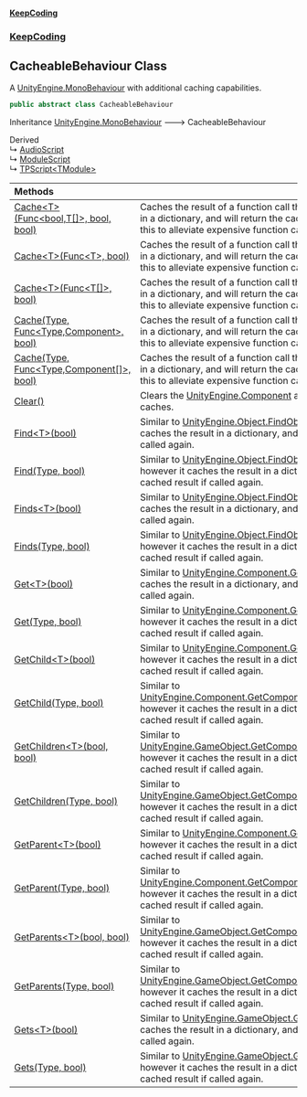 #### [KeepCoding](index.md 'index')
### [KeepCoding](KeepCoding.md 'KeepCoding')
## CacheableBehaviour Class
A [UnityEngine.MonoBehaviour](https://docs.microsoft.com/en-us/dotnet/api/UnityEngine.MonoBehaviour 'UnityEngine.MonoBehaviour') with additional caching capabilities.   
```csharp
public abstract class CacheableBehaviour
```

Inheritance [UnityEngine.MonoBehaviour](https://docs.microsoft.com/en-us/dotnet/api/UnityEngine.MonoBehaviour 'UnityEngine.MonoBehaviour') &#129106; CacheableBehaviour  

Derived  
&#8627; [AudioScript](AudioScript.md 'AudioScript')  
&#8627; [ModuleScript](ModuleScript.md 'KeepCoding.ModuleScript')  
&#8627; [TPScript&lt;TModule&gt;](TPScript_TModule_.md 'KeepCoding.TPScript&lt;TModule&gt;')  

| Methods | |
| :--- | :--- |
| [Cache&lt;T&gt;(Func&lt;bool,T[]&gt;, bool, bool)](CacheableBehaviour_Cache_IRtwjF2xQgXdLy8L9exegw.md 'KeepCoding.CacheableBehaviour.Cache&lt;T&gt;(System.Func&lt;bool,T[]&gt;, bool, bool)') | Caches the result of a function call that returns a component array in a dictionary, and will return the cached result if called again. Use this to alleviate expensive function calls.<br/> |
| [Cache&lt;T&gt;(Func&lt;T&gt;, bool)](CacheableBehaviour_Cache_LboSU+5Fz7iKg10VstDe_Q.md 'KeepCoding.CacheableBehaviour.Cache&lt;T&gt;(System.Func&lt;T&gt;, bool)') | Caches the result of a function call that returns a component array in a dictionary, and will return the cached result if called again. Use this to alleviate expensive function calls.<br/> |
| [Cache&lt;T&gt;(Func&lt;T[]&gt;, bool)](CacheableBehaviour_Cache_XMteb+dNrn6ynQFZAMswFQ.md 'KeepCoding.CacheableBehaviour.Cache&lt;T&gt;(System.Func&lt;T[]&gt;, bool)') | Caches the result of a function call that returns a component array in a dictionary, and will return the cached result if called again. Use this to alleviate expensive function calls.<br/> |
| [Cache(Type, Func&lt;Type,Component&gt;, bool)](CacheableBehaviour_Cache_AXPaPihvbeYZzzHJV0w5Rw.md 'KeepCoding.CacheableBehaviour.Cache(System.Type, System.Func&lt;System.Type,Component&gt;, bool)') | Caches the result of a function call that returns a component array in a dictionary, and will return the cached result if called again. Use this to alleviate expensive function calls.<br/> |
| [Cache(Type, Func&lt;Type,Component[]&gt;, bool)](CacheableBehaviour_Cache_ra6YMPeLnr2LuE6Y0f6GVA.md 'KeepCoding.CacheableBehaviour.Cache(System.Type, System.Func&lt;System.Type,Component[]&gt;, bool)') | Caches the result of a function call that returns a component array in a dictionary, and will return the cached result if called again. Use this to alleviate expensive function calls.<br/> |
| [Clear()](CacheableBehaviour_Clear().md 'KeepCoding.CacheableBehaviour.Clear()') | Clears the [UnityEngine.Component](https://docs.microsoft.com/en-us/dotnet/api/UnityEngine.Component 'UnityEngine.Component') and [UnityEngine.Object](https://docs.microsoft.com/en-us/dotnet/api/UnityEngine.Object 'UnityEngine.Object') caches.<br/> |
| [Find&lt;T&gt;(bool)](CacheableBehaviour_Find_l9a_4il7Ckcdq3TN0YPFQg.md 'KeepCoding.CacheableBehaviour.Find&lt;T&gt;(bool)') | Similar to [UnityEngine.Object.FindObjectsOfType&lt;&gt;](https://docs.microsoft.com/en-us/dotnet/api/UnityEngine.Object.FindObjectsOfType--1 'UnityEngine.Object.FindObjectsOfType``1'), however it caches the result in a dictionary, and will return the cached result if called again.<br/> |
| [Find(Type, bool)](CacheableBehaviour_Find_eGwTmml540O8I7eZ+Wicvg.md 'KeepCoding.CacheableBehaviour.Find(System.Type, bool)') | Similar to [UnityEngine.Object.FindObjectsOfType(System.Type)](https://docs.microsoft.com/en-us/dotnet/api/UnityEngine.Object.FindObjectsOfType#UnityEngine_Object_FindObjectsOfType_System_Type_ 'UnityEngine.Object.FindObjectsOfType(System.Type)'), however it caches the result in a dictionary, and will return the cached result if called again.<br/> |
| [Finds&lt;T&gt;(bool)](CacheableBehaviour_Finds_07yurSzi+me1KVE_Xf6vjA.md 'KeepCoding.CacheableBehaviour.Finds&lt;T&gt;(bool)') | Similar to [UnityEngine.Object.FindObjectsOfType&lt;&gt;](https://docs.microsoft.com/en-us/dotnet/api/UnityEngine.Object.FindObjectsOfType--1 'UnityEngine.Object.FindObjectsOfType``1'), however it caches the result in a dictionary, and will return the cached result if called again.<br/> |
| [Finds(Type, bool)](CacheableBehaviour_Finds__Ws74LoLmhZpMYDY4qQKSw.md 'KeepCoding.CacheableBehaviour.Finds(System.Type, bool)') | Similar to [UnityEngine.Object.FindObjectsOfType(System.Type)](https://docs.microsoft.com/en-us/dotnet/api/UnityEngine.Object.FindObjectsOfType#UnityEngine_Object_FindObjectsOfType_System_Type_ 'UnityEngine.Object.FindObjectsOfType(System.Type)'), however it caches the result in a dictionary, and will return the cached result if called again.<br/> |
| [Get&lt;T&gt;(bool)](CacheableBehaviour_Get_BCvpnMdzS10TWkqsNXOG8g.md 'KeepCoding.CacheableBehaviour.Get&lt;T&gt;(bool)') | Similar to [UnityEngine.Component.GetComponent&lt;&gt;](https://docs.microsoft.com/en-us/dotnet/api/UnityEngine.Component.GetComponent--1 'UnityEngine.Component.GetComponent``1'), however it caches the result in a dictionary, and will return the cached result if called again.<br/> |
| [Get(Type, bool)](CacheableBehaviour_Get_5QLxJIvCpUh_T8U2AkwqUg.md 'KeepCoding.CacheableBehaviour.Get(System.Type, bool)') | Similar to [UnityEngine.Component.GetComponent(System.Type)](https://docs.microsoft.com/en-us/dotnet/api/UnityEngine.Component.GetComponent#UnityEngine_Component_GetComponent_System_Type_ 'UnityEngine.Component.GetComponent(System.Type)'), however it caches the result in a dictionary, and will return the cached result if called again.<br/> |
| [GetChild&lt;T&gt;(bool)](CacheableBehaviour_GetChild_IvSXMV2qb80Tc1NT5CnqGg.md 'KeepCoding.CacheableBehaviour.GetChild&lt;T&gt;(bool)') | Similar to [UnityEngine.Component.GetComponentInChildren&lt;&gt;](https://docs.microsoft.com/en-us/dotnet/api/UnityEngine.Component.GetComponentInChildren--1 'UnityEngine.Component.GetComponentInChildren``1'), however it caches the result in a dictionary, and will return the cached result if called again.<br/> |
| [GetChild(Type, bool)](CacheableBehaviour_GetChild_2d0n2mBQltpq2aOADyCtWQ.md 'KeepCoding.CacheableBehaviour.GetChild(System.Type, bool)') | Similar to [UnityEngine.Component.GetComponentInChildren(System.Type)](https://docs.microsoft.com/en-us/dotnet/api/UnityEngine.Component.GetComponentInChildren#UnityEngine_Component_GetComponentInChildren_System_Type_ 'UnityEngine.Component.GetComponentInChildren(System.Type)'), however it caches the result in a dictionary, and will return the cached result if called again.<br/> |
| [GetChildren&lt;T&gt;(bool, bool)](CacheableBehaviour_GetChildren_Dd6aGB0wGMoXjvTUzuMAjQ.md 'KeepCoding.CacheableBehaviour.GetChildren&lt;T&gt;(bool, bool)') | Similar to [UnityEngine.GameObject.GetComponentsInChildren&lt;&gt;.Boolean)](https://docs.microsoft.com/en-us/dotnet/api/UnityEngine.GameObject.GetComponentsInChildren--1#UnityEngine_GameObject_GetComponentsInChildren__1_System_Boolean_ 'UnityEngine.GameObject.GetComponentsInChildren``1(System.Boolean)'), however it caches the result in a dictionary, and will return the cached result if called again.<br/> |
| [GetChildren(Type, bool)](CacheableBehaviour_GetChildren_J_nFy_M5rmQVdBaGk3VUGg.md 'KeepCoding.CacheableBehaviour.GetChildren(System.Type, bool)') | Similar to [UnityEngine.GameObject.GetComponentsInChildren(System.Type)](https://docs.microsoft.com/en-us/dotnet/api/UnityEngine.GameObject.GetComponentsInChildren#UnityEngine_GameObject_GetComponentsInChildren_System_Type_ 'UnityEngine.GameObject.GetComponentsInChildren(System.Type)'), however it caches the result in a dictionary, and will return the cached result if called again.<br/> |
| [GetParent&lt;T&gt;(bool)](CacheableBehaviour_GetParent_0OEhVIJqrhG7ZTVSfqRYGg.md 'KeepCoding.CacheableBehaviour.GetParent&lt;T&gt;(bool)') | Similar to [UnityEngine.Component.GetComponentInParent&lt;&gt;](https://docs.microsoft.com/en-us/dotnet/api/UnityEngine.Component.GetComponentInParent--1 'UnityEngine.Component.GetComponentInParent``1'), however it caches the result in a dictionary, and will return the cached result if called again.<br/> |
| [GetParent(Type, bool)](CacheableBehaviour_GetParent_u2kwxr3X5frPYZgVq9xn3Q.md 'KeepCoding.CacheableBehaviour.GetParent(System.Type, bool)') | Similar to [UnityEngine.Component.GetComponentInParent(System.Type)](https://docs.microsoft.com/en-us/dotnet/api/UnityEngine.Component.GetComponentInParent#UnityEngine_Component_GetComponentInParent_System_Type_ 'UnityEngine.Component.GetComponentInParent(System.Type)'), however it caches the result in a dictionary, and will return the cached result if called again.<br/> |
| [GetParents&lt;T&gt;(bool, bool)](CacheableBehaviour_GetParents_NOeFJv2gez+AITPw2jnj3Q.md 'KeepCoding.CacheableBehaviour.GetParents&lt;T&gt;(bool, bool)') | Similar to [UnityEngine.GameObject.GetComponentsInParent&lt;&gt;.Boolean)](https://docs.microsoft.com/en-us/dotnet/api/UnityEngine.GameObject.GetComponentsInParent--1#UnityEngine_GameObject_GetComponentsInParent__1_System_Boolean_ 'UnityEngine.GameObject.GetComponentsInParent``1(System.Boolean)'), however it caches the result in a dictionary, and will return the cached result if called again.<br/> |
| [GetParents(Type, bool)](CacheableBehaviour_GetParents_aUnvkn1vlXWJCLOrTO0NEA.md 'KeepCoding.CacheableBehaviour.GetParents(System.Type, bool)') | Similar to [UnityEngine.GameObject.GetComponentsInParent(System.Type)](https://docs.microsoft.com/en-us/dotnet/api/UnityEngine.GameObject.GetComponentsInParent#UnityEngine_GameObject_GetComponentsInParent_System_Type_ 'UnityEngine.GameObject.GetComponentsInParent(System.Type)'), however it caches the result in a dictionary, and will return the cached result if called again.<br/> |
| [Gets&lt;T&gt;(bool)](CacheableBehaviour_Gets_1UvkfXmNJBgz4IXTl4RONw.md 'KeepCoding.CacheableBehaviour.Gets&lt;T&gt;(bool)') | Similar to [UnityEngine.GameObject.GetComponents&lt;&gt;](https://docs.microsoft.com/en-us/dotnet/api/UnityEngine.GameObject.GetComponents--1 'UnityEngine.GameObject.GetComponents``1'), however it caches the result in a dictionary, and will return the cached result if called again.<br/> |
| [Gets(Type, bool)](CacheableBehaviour_Gets_Cb+256oEWNX57euDPrJyIg.md 'KeepCoding.CacheableBehaviour.Gets(System.Type, bool)') | Similar to [UnityEngine.GameObject.GetComponents(System.Type)](https://docs.microsoft.com/en-us/dotnet/api/UnityEngine.GameObject.GetComponents#UnityEngine_GameObject_GetComponents_System_Type_ 'UnityEngine.GameObject.GetComponents(System.Type)'), however it caches the result in a dictionary, and will return the cached result if called again.<br/> |
